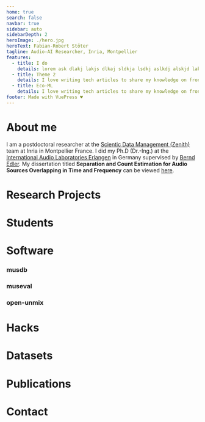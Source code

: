 ```yaml
---
home: true
search: false
navbar: true
sidebar: auto
sidebarDepth: 2
heroImage: ./hero.jpg
heroText: Fabian-Robert Stöter
tagline: Audio-AI Researcher, Inria, Montpellier
features:
  - title: I do
    details: lorem ask dlakj lakjs dlkaj sldkja lsdkj aslkdj alskjd laksj dlakj sdkl
  - title: Theme 2
    details: I love writing tech articles to share my knowledge on frontend frameworks, libraries, best practices and more.
  - title: Eco-ML
    details: I love writing tech articles to share my knowledge on frontend frameworks, libraries, best practices.
footer: Made with VuePress ♥️
---
```


# About me

I am a postdoctoral researcher at the [Scientic Data Management (Zenith)](http://www-sop.inria.fr/teams/zenith/pmwiki/pmwiki.php/Main/HomePage) team at Inria in Montpellier France. I did my Ph.D (Dr.-Ing.) at the [International Audio Laboratories Erlangen](https://www.audiolabs-erlangen.de/) in Germany supervised by [Bernd Edler](https://www.audiolabs-erlangen.de/fau/professor/edler). My dissertation titled __Separation and Count Estimation for Audio Sources Overlapping in Time and Frequency__ can be viewed [here](https://opus4.kobv.de/opus4-fau/frontdoor/index/index/docId/13114).

# Research Projects

# Students

# Software

### musdb

### museval

### open-unmix

# Hacks

# Datasets

# Publications

<publications zotero_id="6408178"></publications>

# Contact